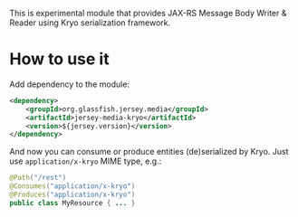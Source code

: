 This is experimental module that provides JAX-RS Message Body Writer & Reader using Kryo serialization framework.

# How to use it

Add dependency to the module:

```xml
<dependency>
    <groupId>org.glassfish.jersey.media</groupId>
    <artifactId>jersey-media-kryo</artifactId>
    <version>${jersey.version}</version>
</dependency>
```

And now you can consume or produce entities (de)serialized by Kryo. Just use `application/x-kryo` MIME type, e.g.:

```java
@Path("/rest")
@Consumes("application/x-kryo")
@Produces("application/x-kryo")
public class MyResource { ... }
```
